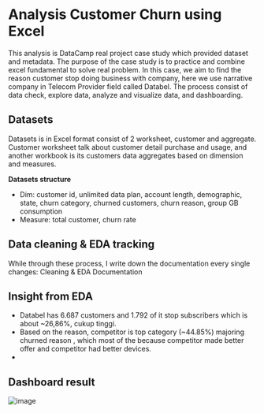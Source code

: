 # Analysis Customer Churn using Excel
This analysis is DataCamp real project case study which provided dataset and metadata. The purpose of the case study is to practice and combine excel fundamental to solve real problem. In this case, we aim to find the reason customer stop doing business with company, here we use narrative company in Telecom Provider field called Databel. The process consist of data check, explore data, analyze and visualize data, and dashboarding.

## Datasets
Datasets is in Excel format consist of 2 worksheet, customer and aggregate. Customer worksheet talk about customer detail purchase and usage, and another workbook is its customers data aggregates based on dimension and measures.

**Datasets structure**
- Dim: customer id, unlimited data plan, account length, demographic, state, churn category, churned customers, churn reason, group GB consumption
- Measure: total customer, churn rate

## Data cleaning & EDA tracking
While through these process, I write down the documentation every single changes: Cleaning & EDA Documentation 

## Insight from EDA
- Databel has 6.687 customers and 1.792 of it stop subscribers which is about ~26,86%, cukup tinggi.
- Based on the reason, competitor is top category (~44.85%) majoring churned reason , which most of the because competitor made better offer and competitor had better devices.
- 

## Dashboard result
![image](https://github.com/user-attachments/assets/84330ea9-1c04-4768-beb4-f38cf0aa0cff)
